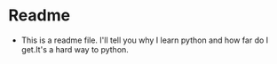 # Readme
* This is a  readme file. I'll tell you why I learn python and how far do I get.It's a hard way to python.
